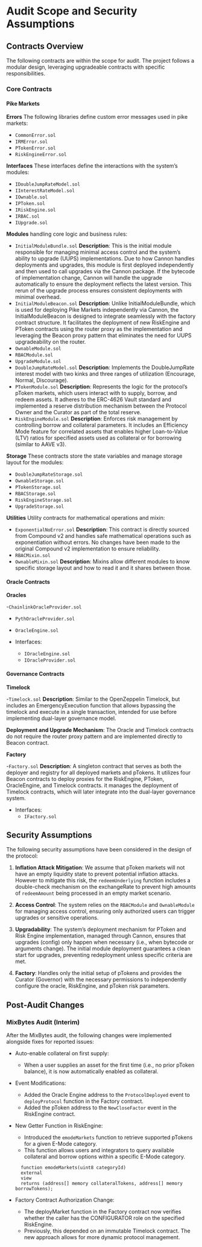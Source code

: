 # Audit Scope and Security Assumptions

## Contracts Overview

The following contracts are within the scope for audit. The project follows a modular design, leveraging upgradeable contracts with specific responsibilities.

### Core Contracts

#### Pike Markets

**Errors** The following libraries define custom error messages used in pike markets:

- `CommonError.sol`
- `IRMError.sol`
- `PTokenError.sol`
- `RiskEngineError.sol`

**Interfaces** These interfaces define the interactions with the system’s modules:

- `IDoubleJumpRateModel.sol`
- `IInterestRateModel.sol`
- `IOwnable.sol`
- `IPToken.sol`
- `IRiskEngine.sol`
- `IRBAC.sol`
- `IUpgrade.sol`

**Modules** handling core logic and business rules:

- `InitialModuleBundle.sol` **Description**: This is the initial module responsible for managing minimal access control and the system’s ability to upgrade (UUPS) implementations. Due to how Cannon handles deployments and upgrades, this module is first deployed independently and then used to call upgrades via the Cannon package. If the bytecode of implementation change, Cannon will handle the upgrade automatically to ensure the deployment reflects the latest version. This rerun of the upgrade process ensures consistent deployments with minimal overhead.
- `InitialModuleBeacon.sol` **Description**: Unlike InitialModuleBundle, which is used for deploying Pike Markets independently via Cannon, the InitialModuleBeacon is designed to integrate seamlessly with the factory contract structure. It facilitates the deployment of new RiskEngine and PToken contracts using the router proxy as the implementation and leveraging the Beacon proxy pattern that eliminates the need for UUPS upgradeability on the router.
- `OwnableModule.sol`
- `RBACModule.sol`
- `UpgradeModule.sol`
- `DoubleJumpRateModel.sol` **Description**: Implements the DoubleJumpRate interest model with two kinks and three ranges of utilization (Encourage, Normal, Discourage).
- `PTokenModule.sol` **Description**: Represents the logic for the protocol’s pToken markets, which users interact with to supply, borrow, and redeem assets. It adheres to the ERC-4626 Vault standard and implemented a reserve distribution mechanism between the Protocol Owner and the Curator as part of the total reserve.
- `RiskEngineModule.sol` **Description**: Enforces risk management by controlling borrow and collateral parameters. It includes an Efficiency Mode feature for correlated assets that enables higher Loan-to-Value (LTV) ratios for specified assets used as collateral or for borrowing (similar to AAVE v3).

**Storage** These contracts store the state variables and manage storage layout for the modules:

- `DoubleJumpRateStorage.sol`
- `OwnableStorage.sol`
- `PTokenStorage.sol`
- `RBACStorage.sol`
- `RiskEngineStorage.sol`
- `UpgradeStorage.sol`

**Utilities** Utility contracts for mathematical operations and mixin:

- `ExponentialNoError.sol` **Description**: This contract is directly sourced from Compound v2 and handles safe mathematical operations such as exponentiation without errors. No changes have been made to the original Compound v2 implementation to ensure reliability.
- `RBACMixin.sol`
- `OwnableMixin.sol`
  **Description**: Mixins allow different modules to know specific storage layout and how to read it and it shares between those.

#### Oracle Contracts

**Oracles**

-`ChainlinkOracleProvider.sol`

- `PythOracleProvider.sol`

- `OracleEngine.sol`

- Interfaces:
  - `IOracleEngine.sol`
  - `IOracleProvider.sol`

#### Governance Contracts

**Timelock**

-`Timelock.sol` **Description**: Similar to the OpenZeppelin Timelock, but includes an EmergencyExecution function that allows bypassing the timelock and execute in a single transaction, intended for use before implementing dual-layer governance model.

**Deployment and Upgrade Mechanism**:
The Oracle and Timelock contracts do not require the router proxy pattern and are implemented directly to Beacon contract.

**Factory**

-`Factory.sol` **Description**: A singleton contract that serves as both the deployer and registry for all deployed markets and pTokens. It utilizes four Beacon contracts to deploy proxies for the RiskEngine, PToken, OracleEngine, and Timelock contracts. it manages the deployment of Timelock contracts, which will later integrate into the dual-layer governance system.

- Interfaces:
  - `IFactory.sol`

## Security Assumptions

The following security assumptions have been considered in the design of the protocol:

1. **Inflation Attack Mitigation**: We assume that pToken markets will not have an empty liquidity state to prevent potential inflation attacks. However to mitigate this risk, the `redeemUnderlying` function includes a double-check mechanism on the exchangeRate to prevent high amounts of `redeemAmount` being processed in an empty market scenario.

2. **Access Control**: The system relies on the `RBACModule` and `OwnableModule` for managing access control, ensuring only authorized users can trigger upgrades or sensitive operations.

3. **Upgradability**: The system’s deployment mechanism for PToken and Risk Engine implementation, managed through Cannon, ensures that upgrades (config) only happen when necessary (i.e., when bytecode or arguments change). The initial module deployment guarantees a clean start for upgrades, preventing redeployment unless specific criteria are met.

4. **Factory**: Handles only the initial setup of pTokens and provides the Curator (Governor) with the necessary permissions to independently configure the oracle, RiskEngine, and pToken risk parameters.

## Post-Audit Changes

### MixBytes Audit (Interim)

After the MixBytes audit, the following changes were implemented alongside fixes for reported issues:

- Auto-enable collateral on first supply:
  - When a user supplies an asset for the first time (i.e., no prior pToken balance), it is now automatically enabled as collateral.
- Event Modifications:
  - Added the Oracle Engine address to the `ProtocolDeployed` event to `deployProtocol` function in the Factory contract.
  - Added the pToken address to the `NewCloseFactor` event in the RiskEngine contract.
- New Getter Function in RiskEngine:

  - Introduced the `emodeMarkets` function to retrieve supported pTokens for a given E-Mode category.
  - This function allows users and integrators to query available collateral and borrow options within a specific E-Mode category.

  ```
    function emodeMarkets(uint8 categoryId)
    external
    view
    returns (address[] memory collateralTokens, address[] memory borrowTokens);
  ```

- Factory Contract Authorization Change:
  - The deployMarket function in the Factory contract now verifies whether the caller has the CONFIGURATOR role on the specified RiskEngine.
  - Previously, this depended on an immutable Timelock contract. The new approach allows for more dynamic protocol management.
